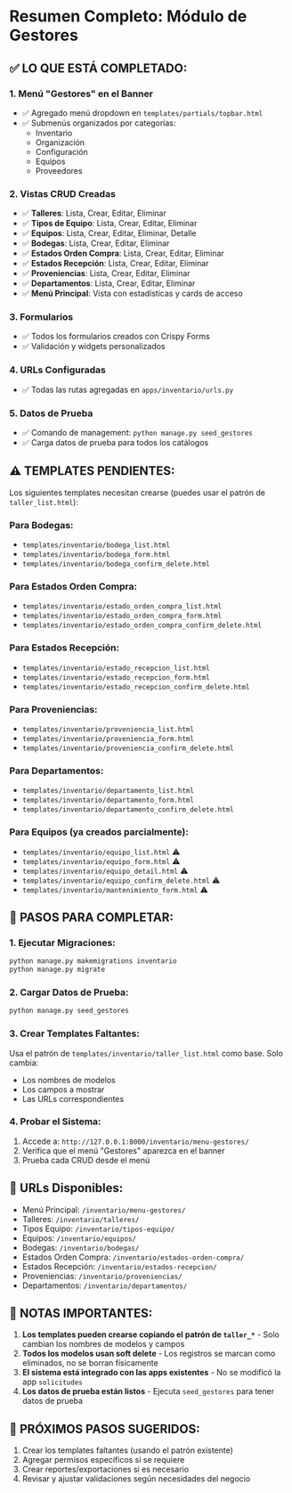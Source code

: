 # Resumen Completo: Módulo de Gestores

## ✅ LO QUE ESTÁ COMPLETADO:

### 1. Menú "Gestores" en el Banner
- ✅ Agregado menú dropdown en `templates/partials/topbar.html`
- ✅ Submenús organizados por categorías:
  - Inventario
  - Organización
  - Configuración
  - Equipos
  - Proveedores

### 2. Vistas CRUD Creadas
- ✅ **Talleres**: Lista, Crear, Editar, Eliminar
- ✅ **Tipos de Equipo**: Lista, Crear, Editar, Eliminar
- ✅ **Equipos**: Lista, Crear, Editar, Eliminar, Detalle
- ✅ **Bodegas**: Lista, Crear, Editar, Eliminar
- ✅ **Estados Orden Compra**: Lista, Crear, Editar, Eliminar
- ✅ **Estados Recepción**: Lista, Crear, Editar, Eliminar
- ✅ **Proveniencias**: Lista, Crear, Editar, Eliminar
- ✅ **Departamentos**: Lista, Crear, Editar, Eliminar
- ✅ **Menú Principal**: Vista con estadísticas y cards de acceso

### 3. Formularios
- ✅ Todos los formularios creados con Crispy Forms
- ✅ Validación y widgets personalizados

### 4. URLs Configuradas
- ✅ Todas las rutas agregadas en `apps/inventario/urls.py`

### 5. Datos de Prueba
- ✅ Comando de management: `python manage.py seed_gestores`
- ✅ Carga datos de prueba para todos los catálogos

## ⚠️ TEMPLATES PENDIENTES:

Los siguientes templates necesitan crearse (puedes usar el patrón de `taller_list.html`):

### Para Bodegas:
- `templates/inventario/bodega_list.html`
- `templates/inventario/bodega_form.html`
- `templates/inventario/bodega_confirm_delete.html`

### Para Estados Orden Compra:
- `templates/inventario/estado_orden_compra_list.html`
- `templates/inventario/estado_orden_compra_form.html`
- `templates/inventario/estado_orden_compra_confirm_delete.html`

### Para Estados Recepción:
- `templates/inventario/estado_recepcion_list.html`
- `templates/inventario/estado_recepcion_form.html`
- `templates/inventario/estado_recepcion_confirm_delete.html`

### Para Proveniencias:
- `templates/inventario/proveniencia_list.html`
- `templates/inventario/proveniencia_form.html`
- `templates/inventario/proveniencia_confirm_delete.html`

### Para Departamentos:
- `templates/inventario/departamento_list.html`
- `templates/inventario/departamento_form.html`
- `templates/inventario/departamento_confirm_delete.html`

### Para Equipos (ya creados parcialmente):
- `templates/inventario/equipo_list.html` ⚠️
- `templates/inventario/equipo_form.html` ⚠️
- `templates/inventario/equipo_detail.html` ⚠️
- `templates/inventario/equipo_confirm_delete.html` ⚠️
- `templates/inventario/mantenimiento_form.html` ⚠️

## 📝 PASOS PARA COMPLETAR:

### 1. Ejecutar Migraciones:
```bash
python manage.py makemigrations inventario
python manage.py migrate
```

### 2. Cargar Datos de Prueba:
```bash
python manage.py seed_gestores
```

### 3. Crear Templates Faltantes:
Usa el patrón de `templates/inventario/taller_list.html` como base. Solo cambia:
- Los nombres de modelos
- Los campos a mostrar
- Las URLs correspondientes

### 4. Probar el Sistema:
1. Accede a: `http://127.0.0.1:8000/inventario/menu-gestores/`
2. Verifica que el menú "Gestores" aparezca en el banner
3. Prueba cada CRUD desde el menú

## 🔗 URLs Disponibles:

- Menú Principal: `/inventario/menu-gestores/`
- Talleres: `/inventario/talleres/`
- Tipos Equipo: `/inventario/tipos-equipo/`
- Equipos: `/inventario/equipos/`
- Bodegas: `/inventario/bodegas/`
- Estados Orden Compra: `/inventario/estados-orden-compra/`
- Estados Recepción: `/inventario/estados-recepcion/`
- Proveniencias: `/inventario/proveniencias/`
- Departamentos: `/inventario/departamentos/`

## 📌 NOTAS IMPORTANTES:

1. **Los templates pueden crearse copiando el patrón de `taller_*`** - Solo cambian los nombres de modelos y campos
2. **Todos los modelos usan soft delete** - Los registros se marcan como eliminados, no se borran físicamente
3. **El sistema está integrado con las apps existentes** - No se modificó la app `solicitudes`
4. **Los datos de prueba están listos** - Ejecuta `seed_gestores` para tener datos de prueba

## 🚀 PRÓXIMOS PASOS SUGERIDOS:

1. Crear los templates faltantes (usando el patrón existente)
2. Agregar permisos específicos si se requiere
3. Crear reportes/exportaciones si es necesario
4. Revisar y ajustar validaciones según necesidades del negocio

